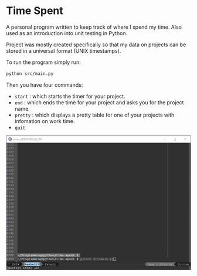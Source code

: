 # Time Spent

A personal program written to keep track of where I spend my time. Also used as
an introduction into unit testing in Python.

Project was mostly created specifically so that my data on projects can be stored
in a universal format (UNIX timestamps).

To run the program simply run:

```sh
python src/main.py
```

Then you have four commands:

- `start` : which starts the timer for your project.
- `end` : which ends the time for your project and asks you for the project name.
- `pretty` : which displays a pretty table for one of your projects with infomation on work time.
- `quit`

![Demo](readme_resources/demo.gif)

